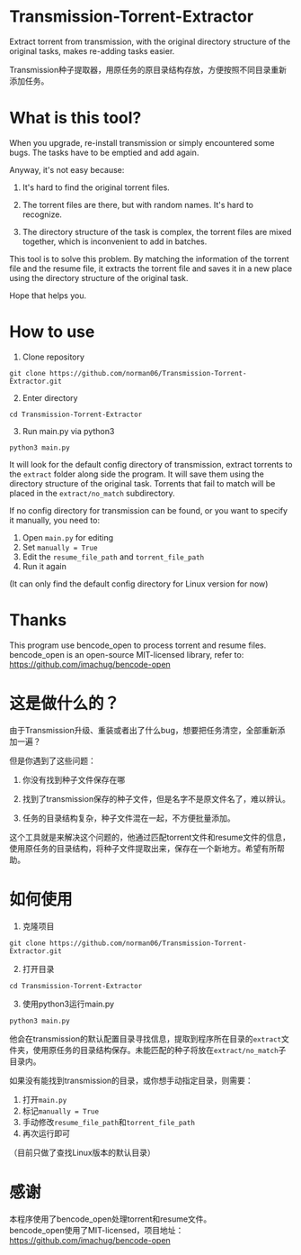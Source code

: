 # Transmission-Torrent-Extractor
Extract torrent from transmission, with the original directory structure of the original tasks, makes re-adding tasks easier.  

Transmission种子提取器，用原任务的原目录结构存放，方便按照不同目录重新添加任务。

# What is this tool?

When you upgrade, re-install transmission or simply encountered some bugs. The tasks have to be emptied and add again.

Anyway, it's not easy because:

1. It's hard to find the original torrent files.

2. The torrent files are there, but with random names. It's hard to recognize.
3. The directory structure of the task is complex, the torrent files are mixed together, which is inconvenient to add in batches.



This tool is to solve this problem. By matching the information of the torrent file and the resume file, it extracts the torrent file and saves it in a new place using the directory structure of the original task. 

Hope that helps you.



# How to use

1. Clone repository 
```
git clone https://github.com/norman06/Transmission-Torrent-Extractor.git
```
2. Enter directory
```
cd Transmission-Torrent-Extractor
```
3. Run main.py via python3
```
python3 main.py
```

It will look for the default config directory of transmission, extract torrents to the `extract` folder along side the program. It will save them using the directory structure of the original task. Torrents that fail to match will be placed in the `extract/no_match` subdirectory.

If no config directory for transmission can be found, or you want to specify it manually, you need to:

1. Open `main.py` for editing
2. Set `manually = True`
3. Edit the `resume_file_path` and `torrent_file_path`
4. Run it again

(It can only find the default config directory for Linux version for now)

# Thanks
This program use bencode_open to process torrent and resume files.  
bencode_open is an open-source MIT-licensed library, refer to: https://github.com/imachug/bencode-open


# 这是做什么的？

由于Transmission升级、重装或者出了什么bug，想要把任务清空，全部重新添加一遍？

但是你遇到了这些问题：

1. 你没有找到种子文件保存在哪

2. 找到了transmission保存的种子文件，但是名字不是原文件名了，难以辨认。

3. 任务的目录结构复杂，种子文件混在一起，不方便批量添加。



这个工具就是来解决这个问题的，他通过匹配torrent文件和resume文件的信息，使用原任务的目录结构，将种子文件提取出来，保存在一个新地方。希望有所帮助。



# 如何使用
1. 克隆项目
```
git clone https://github.com/norman06/Transmission-Torrent-Extractor.git
```
2. 打开目录
```
cd Transmission-Torrent-Extractor
```
3. 使用python3运行main.py
```
python3 main.py
```
   

他会在transmission的默认配置目录寻找信息，提取到程序所在目录的`extract`文件夹，使用原任务的目录结构保存。未能匹配的种子将放在`extract/no_match`子目录内。

如果没有能找到transmission的目录，或你想手动指定目录，则需要：

1. 打开`main.py`
2. 标记`manually = True`
3. 手动修改`resume_file_path`和`torrent_file_path`
4. 再次运行即可

（目前只做了查找Linux版本的默认目录）

# 感谢
本程序使用了bencode_open处理torrent和resume文件。  
bencode_open使用了MIT-licensed，项目地址：https://github.com/imachug/bencode-open
